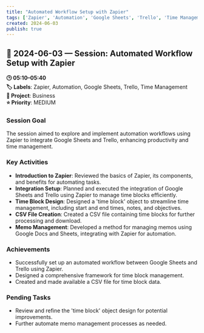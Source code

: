 ```yaml
---
title: "Automated Workflow Setup with Zapier"
tags: ['Zapier', 'Automation', 'Google Sheets', 'Trello', 'Time Management']
created: 2024-06-03
publish: true
---
```


## 📅 2024-06-03 — Session: Automated Workflow Setup with Zapier

**🕒 05:10–05:40**  
**🏷️ Labels**: Zapier, Automation, Google Sheets, Trello, Time Management  
**📂 Project**: Business  
**⭐ Priority**: MEDIUM  


### Session Goal
The session aimed to explore and implement automation workflows using Zapier to integrate Google Sheets and Trello, enhancing productivity and time management.

### Key Activities
- **Introduction to Zapier**: Reviewed the basics of Zapier, its components, and benefits for automating tasks.
- **Integration Setup**: Planned and executed the integration of Google Sheets and Trello using Zapier to manage time blocks efficiently.
- **Time Block Design**: Designed a 'time block' object to streamline time management, including start and end times, notes, and objectives.
- **CSV File Creation**: Created a CSV file containing time blocks for further processing and download.
- **Memo Management**: Developed a method for managing memos using Google Docs and Sheets, integrating with Zapier for automation.

### Achievements
- Successfully set up an automated workflow between Google Sheets and Trello using Zapier.
- Designed a comprehensive framework for time block management.
- Created and made available a CSV file for time block data.

### Pending Tasks
- Review and refine the 'time block' object design for potential improvements.
- Further automate memo management processes as needed.
